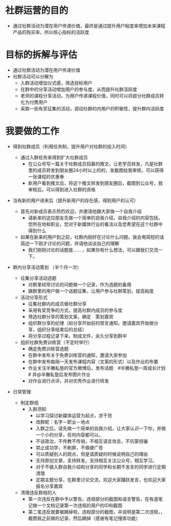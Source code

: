 # 社群运营的目的
- 通过社群活动为潜在用户传递价值，最终是通过提升用户粘度来增加未来课程产品的购买率，所以核心指标的活跃度

# 目标的拆解与评估
- 通过社群活动为潜在用户传递价值
- 社群活动可以分解为
  - 入群活动增加仪式感，筛选目标用户
  - 在群中的分享活动增加用户的参与度，从而提升社群活跃度
  - 老师的课程分享活动，为用户传递课程价值，同时可以将部分社群成员转化为付费用户
  - 采取一些有奖征集的活动，调动社群的内用户的积极性，提升群内活跃度

# 我要做的工作
- 得到社群成员（利用任务制，提升用户对社群的投入时间）
  - 通过入群任务来得到扩大社群成员
    - 在公众号写一篇关于社群成员招募的推文，让老学员转发，凡是社群里的成员转发到朋友圈24小时以上的的，发截图给我审核，可以获得一张课程的优惠券
    - 新用户看到推文后，将这个推文转发到朋友圈后，截图到公众号，我审核后，可以得到进入社群的资格
 - 当有新的用户进来后（提升新用户的存在感，得到用户的认可）
   - 首先对新成员表示热烈欢迎，并邀请他跟大家做一个自我介绍
     - 请新来的这位朋友先做一个简单的自我介绍，自我介绍的内容包括，您所在地和职业，您对于新媒体行业的看法以及您希望在这个社群中得到什么
    - 如果在新来的用户到之前，社群内刚好在讨论什么问题，我会用简短的话简述一下刚才讨论的问题，并请他谈谈自己的理解
      - 我们刚刚讨论的话题是…… ，如果你有什么想法，可以跟我们交流一下。
 - 群内分享活动策划 （半个月一次）
   - 征集分享活动选题
     - 对群里经常讨论的问题做一个记录，作为选题的备用
     - 跟群里的用户做一个话题征集，让用户参与社群策划，提高粘度
   - 活动分享形式
     - 征集社群内的成员做社群分享
     - 采用有奖竞争的方式，提高社群内成员的参与度
     - 筛选社群分享的策划文案，确定　策划嘉宾
     - 组织群分享的纪律（如分享开始前的禁言通知，邀请嘉宾开始做分享，组织分享结束后的总结）
     - 将分享过程记录下来，制成文件，永久分享到群中
   - 组织社群免费训练营（不定时举行）
     - 确定免费训练营选题
     - 在群中发布关于免费训练营的通知，邀请大家参加
     - 在群中发布每隔一天发布课程内容（文案的形式）以及作业的布置
     - 作业关注半撇私塾的官方微博后，发布话题　#半撇私塾一周成长计划# 并@半撇私塾后发布图片作业
     - 对作业进行点评，并对优秀作业进行转发

- 日常管理
  - 制定群规
    - 入群须知
      - 以学习探讨新媒体运营为起点，求干货
      - 改群昵：名字－职业－地点
      - 入群之后，请先做一个简单的自我介绍，让大家认识一下你，并做一个小的分享，任何内容都可以。
      - 不谈政治，不传教不传销，不相互语言攻击，不坑蒙拐骗
      - 禁止成功学，不刷屏，不做硬广告
      - 可以质疑别人的观点，但是请质疑的时候说明自己的理由
      - 支持原创文章，支持转发，支持相互关注公众号，相互学习。
      - 对于不做入群自我介绍和分享的同学和长期不发言的同学进行定期清理
      - 定期主题分享，在群里讨论交流，欢迎大家踊跃发言，也欢迎大家报名分享嘉宾
  - 清理违反群规的人
    - 第一次违反在群中予以警告，违规部分的截图和语言警告，在有道笔记做一个文档记录第一次违规的用户的ID和截图
    - 第二笔违反就要被踢掉啦，违规部分的截图，并说明是第二次违规，，截图我之前做的记录，然后踢掉（感谢有笔记搜索功能）

